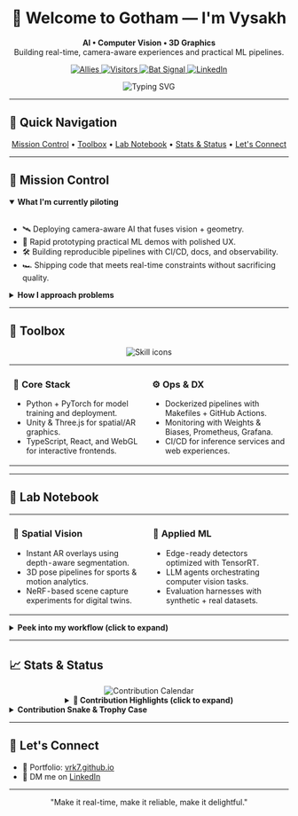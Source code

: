 <!-- Profile README: github.com/vrk7/vrk7 -->

<div align="center">
  <h1>🦇 Welcome to Gotham — I'm Vysakh</h1>
  <p>
    <strong>AI • Computer Vision • 3D Graphics</strong><br/>
    Building real-time, camera-aware experiences and practical ML pipelines.
  </p>

  <p>
    <a href="https://github.com/vrk7?tab=followers">
      <img src="https://img.shields.io/github/followers/vrk7?label=Batcave%20Allies&logo=github&style=for-the-badge&color=8E44AD" alt="Allies" />
    </a>
    <a href="https://github.com/vrk7">
      <img src="https://komarev.com/ghpvc/?username=vrk7&style=for-the-badge&color=blueviolet&label=Visitors" alt="Visitors" />
    </a>
    <a href="https://github.com/vrk7">
      <img src="https://img.shields.io/badge/Bat%20Signal-⚡%20ON-black?style=for-the-badge&logo=github&logoColor=white" alt="Bat Signal" />
    </a>
    <a href="https://www.linkedin.com/in/vysakh-ramakrishnan/">
      <img src="https://img.shields.io/badge/LinkedIn-Connect-0A66C2?style=for-the-badge&logo=linkedin" alt="LinkedIn" />
    </a>
  </p>

  <img src="https://readme-typing-svg.herokuapp.com?size=26&color=FFD700&center=true&vCenter=true&width=700&lines=AI+Engineer;Computer+Vision+Geek;3D+Graphics+Enthusiast;Real-time+Pipeline+Builder" alt="Typing SVG" />
</div>


---

## 🧭 Quick Navigation

<p align="center">
  <a href="#-mission-control">Mission Control</a> •
  <a href="#-toolbox">Toolbox</a> •
  <a href="#-lab-notebook">Lab Notebook</a> •
  <a href="#-stats--status">Stats & Status</a> •
  <a href="#-lets-connect">Let's Connect</a>
</p>

---

## 🚀 Mission Control

<details open>
  <summary><strong>What I'm currently piloting</strong></summary>
  <br/>
  <ul>
    <li>🛰️ Deploying camera-aware AI that fuses vision + geometry.</li>
    <li>🧪 Rapid prototyping practical ML demos with polished UX.</li>
    <li>🛠️ Building reproducible pipelines with CI/CD, docs, and observability.</li>
    <li>🏎️ Shipping code that meets real-time constraints without sacrificing quality.</li>
  </ul>
</details>

<details>
  <summary><strong>How I approach problems</strong></summary>
  <br/>
  <ul>
    <li>🎯 Product-focused research mindset — align metrics with actual user value.</li>
    <li>🧠 Pair cutting-edge models with pragmatic engineering trade-offs.</li>
    <li>🗺️ Architect for iteration: modular components, automated tests, reproducible envs.</li>
    <li>🤝 Collaborative by default — clear documentation, async-friendly communication.</li>
  </ul>
</details>

---

## 🧰 Toolbox

<p align="center">
  <img src="https://skillicons.dev/icons?i=python,pytorch,opencv,unity,cs,ts,flask,fastapi,threejs,git,linux,docker&perline=6" alt="Skill icons" />
</p>

<table>
  <tr>
    <td>
      <h3>🧱 Core Stack</h3>
      <ul>
        <li>Python + PyTorch for model training and deployment.</li>
        <li>Unity & Three.js for spatial/AR graphics.</li>
        <li>TypeScript, React, and WebGL for interactive frontends.</li>
      </ul>
    </td>
    <td>
      <h3>⚙️ Ops & DX</h3>
      <ul>
        <li>Dockerized pipelines with Makefiles + GitHub Actions.</li>
        <li>Monitoring with Weights & Biases, Prometheus, Grafana.</li>
        <li>CI/CD for inference services and web experiences.</li>
      </ul>
    </td>
  </tr>
</table>

---

## 🧪 Lab Notebook

<table>
  <tr>
    <td width="50%">
      <h3>📸 Spatial Vision</h3>
      <ul>
        <li>Instant AR overlays using depth-aware segmentation.</li>
        <li>3D pose pipelines for sports & motion analytics.</li>
        <li>NeRF-based scene capture experiments for digital twins.</li>
      </ul>
    </td>
    <td width="50%">
      <h3>🤖 Applied ML</h3>
      <ul>
        <li>Edge-ready detectors optimized with TensorRT.</li>
        <li>LLM agents orchestrating computer vision tasks.</li>
        <li>Evaluation harnesses with synthetic + real datasets.</li>
      </ul>
    </td>
  </tr>
</table>

<details>
  <summary><strong>Peek into my workflow (click to expand)</strong></summary>

```mermaid
flowchart TD
  A[💡 Idea] --> B[🔬 Rapid prototype]
  B --> C{📊 Validate}
  C -- metrics hit --> D[🚀 Scale & deploy]
  C -- iterate --> B
  D --> E[📚 Document & demo]
```
</details>

---

## 📈 Stats & Status

<div align="center">
  <!-- Contribution Calendar -->
  <img src="https://github-readme-activity-graph.vercel.app/graph?username=vrk7&custom_title=Contribution%20Calendar&hide_border=true&theme=tokyo-night&area=true" alt="Contribution Calendar" />

  <!-- Collapsible interactive box -->
  <details>
    <summary><b>🦇 Contribution Highlights (click to expand)</b></summary>
    <br/>
    <img src="https://github-contributor-stats.vercel.app/api?username=vrk7&limit=5&theme=tokyonight&combine_all_yearly_contributions=true" alt="Top Contributions" />
    <br/>
  </details>
</div>


<details>
  <summary><strong>Contribution Snake & Trophy Case</strong></summary>
  <br/>
  <p align="center">
    <picture>
      <source media="(prefers-color-scheme: dark)" srcset="https://raw.githubusercontent.com/Platane/snk/output/github-contribution-grid-snake-dark.svg?user=vrk7" />
      <source media="(prefers-color-scheme: light)" srcset="https://raw.githubusercontent.com/Platane/snk/output/github-contribution-grid-snake.svg?user=vrk7" />
      <img src="https://raw.githubusercontent.com/Platane/snk/output/github-contribution-grid-snake.svg?user=vrk7" alt="Contribution snake animation" />
    </picture>
    <br/>
    <img src="https://github-profile-trophy.vercel.app/?username=vrk7&theme=tokyonight&no-frame=true&column=3&margin-w=15&margin-h=15" alt="GitHub Trophies" />
  </p>
</details>

---

## 🤝 Let's Connect

- 💼 Portfolio: <a href="https://vrk7.github.io" target="_blank" rel="noopener noreferrer">vrk7.github.io</a>
- 💬 DM me on <a href="https://www.linkedin.com/in/vysakh-ramakrishnan/" target="_blank" rel="noopener noreferrer">LinkedIn</a>

---

<p align="center">"Make it real-time, make it reliable, make it delightful."</p>
